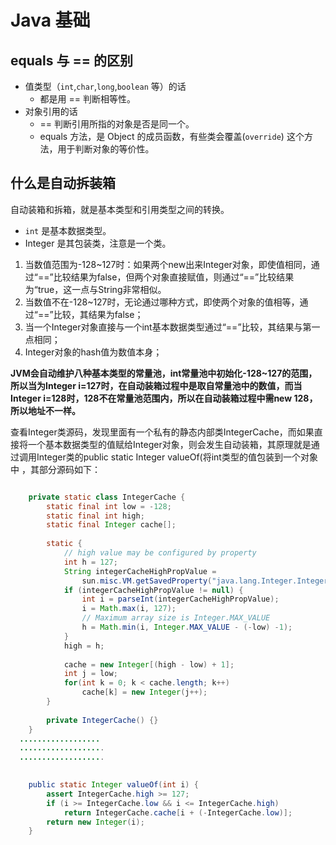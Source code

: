 # Java 基础



## equals 与 == 的区别



- 值类型（`int`,`char`,`long`,`boolean` 等）的话
  - 都是用 == 判断相等性。
- 对象引用的话
  - == 判断引用所指的对象是否是同一个。
  - equals 方法，是 Object 的成员函数，有些类会覆盖(`override`) 这个方法，用于判断对象的等价性。



## 什么是自动拆装箱



自动装箱和拆箱，就是基本类型和引用类型之间的转换。



- `int` 是基本数据类型。
- Integer 是其包装类，注意是一个类。



1. 当数值范围为-128~127时：如果两个new出来Integer对象，即使值相同，通过“==”比较结果为false，但两个对象直接赋值，则通过“==”比较结果为“true，这一点与String非常相似。
2. 当数值不在-128~127时，无论通过哪种方式，即使两个对象的值相等，通过“==”比较，其结果为false；
3. 当一个Integer对象直接与一个int基本数据类型通过“==”比较，其结果与第一点相同；
4. Integer对象的hash值为数值本身；



**JVM会自动维护八种基本类型的常量池，int常量池中初始化-128~127的范围，所以当为Integer i=127时，在自动装箱过程中是取自常量池中的数值，而当Integer i=128时，128不在常量池范围内，所以在自动装箱过程中需new 128，所以地址不一样。**

查看Integer类源码，发现里面有一个私有的静态内部类IntegerCache，而如果直接将一个基本数据类型的值赋给Integer对象，则会发生自动装箱，其原理就是通过调用Integer类的public static Integer valueOf(将int类型的值包装到一个对象中 ，其部分源码如下：


```java

    private static class IntegerCache {
        static final int low = -128;
        static final int high;
        static final Integer cache[];
 
        static {
            // high value may be configured by property
            int h = 127;
            String integerCacheHighPropValue =
                sun.misc.VM.getSavedProperty("java.lang.Integer.IntegerCache.high");
            if (integerCacheHighPropValue != null) {
                int i = parseInt(integerCacheHighPropValue);
                i = Math.max(i, 127);
                // Maximum array size is Integer.MAX_VALUE
                h = Math.min(i, Integer.MAX_VALUE - (-low) -1);
            }
            high = h;
 
            cache = new Integer[(high - low) + 1];
            int j = low;
            for(int k = 0; k < cache.length; k++)
                cache[k] = new Integer(j++);
        }
 
        private IntegerCache() {}
    }
  ..................
  ...................
  ...................
 

    public static Integer valueOf(int i) {
        assert IntegerCache.high >= 127;
        if (i >= IntegerCache.low && i <= IntegerCache.high)
            return IntegerCache.cache[i + (-IntegerCache.low)];
        return new Integer(i);
    }
 
```

